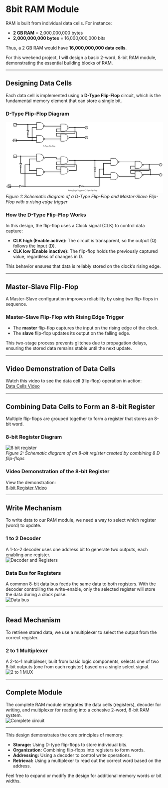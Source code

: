 # 8bit RAM Module

RAM is built from individual data cells. For instance:

- **2 GB RAM** = 2,000,000,000 bytes  
- **2,000,000,000 bytes** = 16,000,000,000 bits  

Thus, a 2 GB RAM would have **16,000,000,000 data cells**.

For this weekend project, I will design a basic 2-word, 8-bit RAM module, demonstrating the essential building blocks of RAM.

---

## Designing Data Cells

Each data cell is implemented using a **D-Type Flip-Flop** circuit, which is the fundamental memory element that can store a single bit.

### D-Type Flip-Flop Diagram

![D-Type Flip-Flop Diagram](diagrams/Datacell.png)  
*Figure 1: Schematic diagram of a D-Type Flip-Flop and Master-Slave Flip-Flop with a rising edge trigger*

### How the D-Type Flip-Flop Works

In this design, the flip-flop uses a Clock signal (CLK) to control data capture:
- **CLK high (Enable active):** The circuit is transparent, so the output (Q) follows the input (D).
- **CLK low (Enable inactive):** The flip-flop holds the previously captured value, regardless of changes in D.

This behavior ensures that data is reliably stored on the clock’s rising edge.

---

## Master-Slave Flip-Flop

A Master-Slave configuration improves reliability by using two flip-flops in sequence.

### Master-Slave Flip-Flop with Rising Edge Trigger

- The **master** flip-flop captures the input on the rising edge of the clock.
- The **slave** flip-flop updates its output on the falling edge.

This two-stage process prevents glitches due to propagation delays, ensuring the stored data remains stable until the next update.

---

## Video Demonstration of Data Cells

Watch this video to see the data cell (flip-flop) operation in action:  
[Data Cells Video](https://github.com/user-attachments/assets/422db3e2-5637-44bd-833b-c0d6cd82c5c4)

---

## Combining Data Cells to Form an 8-bit Register

Multiple flip-flops are grouped together to form a register that stores an 8-bit word.

### 8-bit Register Diagram

![8 bit register](https://github.com/user-attachments/assets/1051aaf2-aa8b-4828-9486-75ce46b43e9f)  
*Figure 2: Schematic diagram of an 8-bit register created by combining 8 D flip-flops*

### Video Demonstration of the 8-bit Register

View the demonstration:  
[8-bit Register Video](https://github.com/user-attachments/assets/da56aa87-3fd6-410b-afdf-152ff97ced3d)

---

## Write Mechanism

To write data to our RAM module, we need a way to select which register (word) to update.

### 1 to 2 Decoder

A 1-to-2 decoder uses one address bit to generate two outputs, each enabling one register.  
![Decoder and Registers](https://github.com/user-attachments/assets/a65fe184-0c07-4886-93b5-807342e8f5e9)

### Data Bus for Registers

A common 8-bit data bus feeds the same data to both registers. With the decoder controlling the write-enable, only the selected register will store the data during a clock pulse.  
![Data bus](https://github.com/user-attachments/assets/bfef1074-eaac-4a4c-bc5c-a2561ba6a2e7)

---

## Read Mechanism

To retrieve stored data, we use a multiplexer to select the output from the correct register.

### 2 to 1 Multiplexer

A 2-to-1 multiplexer, built from basic logic components, selects one of two 8-bit outputs (one from each register) based on a single select signal.  
![2 to 1 MUX](https://github.com/user-attachments/assets/58e679a3-ee45-4698-a7de-04d6c3522253)

---

## Complete Module

The complete RAM module integrates the data cells (registers), decoder for writing, and multiplexer for reading into a cohesive 2-word, 8-bit RAM system.  
![Complete circuit](https://github.com/user-attachments/assets/9b9e4865-793e-4204-bc82-2e0986ff8a8a)

---

This design demonstrates the core principles of memory:
- **Storage:** Using D-type flip-flops to store individual bits.
- **Organization:** Combining flip-flops into registers to form words.
- **Addressing:** Using a decoder to control write operations.
- **Retrieval:** Using a multiplexer to read out the correct word based on the address.

Feel free to expand or modify the design for additional memory words or bit widths.

